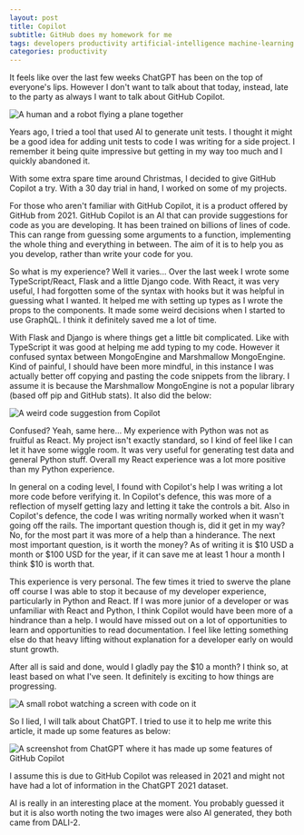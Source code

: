 ```yaml
---
layout: post
title: Copilot
subtitle: GitHub does my homework for me
tags: developers productivity artificial-intelligence machine-learning
categories: productivity
---
```


It feels like over the last few weeks ChatGPT has been on the top of everyone's lips. However I don't want to talk about that today, instead, late to the party as always I want to talk about GitHub Copilot.

<p class="center">
    <img src="{{site.baseurl}}/img/2022-12-31-copilot/copilot.png" alt="A human and a robot flying a plane together" />
</p>

Years ago, I tried a tool that used AI to generate unit tests. I thought it might be a good idea for adding unit tests to code I was writing for a side project. I remember it being quite impressive but getting in my way too much and I quickly abandoned it.

With some extra spare time around Christmas, I decided to give GitHub Copilot a try. With a 30 day trial in hand, I worked on some of my projects.

For those who aren't familiar with GitHub Copilot, it is a product offered by GitHub from 2021. GitHub Copilot is an AI that can provide suggestions for code as you are  developing. It has been trained on billions of lines of code. This can range from guessing some arguments to a function, implementing the whole thing and everything in between. The aim of it is to help you as you develop, rather than write your code for you.

So what is my experience? Well it varies... Over the last week I wrote some TypeScript/React, Flask and a little Django code.  With React, it was very useful, I had forgotten some of the syntax with hooks but it was helpful in guessing what I wanted. It helped me with setting up types as I wrote the props to the components. It made some weird decisions when I started to use GraphQL. I think it definitely saved me a lot of time.

With Flask and Django is where things get a little bit complicated. Like with TypeScript it was good at helping me add typing to my code. However it confused syntax between MongoEngine and Marshmallow MongoEngine. Kind of painful, I should have been more mindful, in this instance I was actually better off copying and pasting the code snippets from the library. I assume it is because the Marshmallow MongoEngine is not a popular library (based off pip and GitHub stats). It also did the below:

<p class="center">
    <img src="{{site.baseurl}}/img/2022-12-31-copilot/bad-example.jpeg" alt="A weird code suggestion from Copilot" />
</p>

Confused? Yeah, same here... My experience with Python was not as fruitful as React. My project isn't exactly standard, so I kind of feel like I can let it have some wiggle room. It was very useful for generating test data and general Python stuff. Overall my React experience was a lot more positive than my Python experience.

In general on a coding level, I found with Copilot's help I was writing a lot more code before verifying it. In Copilot's defence, this was more of a reflection of myself getting lazy and letting it take the controls a bit. Also in Copilot's defence, the code I was writing normally worked when it wasn't going off the rails. The important question though is, did it get in my way? No, for the most part it was more of a help than a hinderance. The next most important question, is it worth the money? As of writing it is $10 USD a month or $100 USD for the year, if it can save me at least 1 hour a month I think $10 is worth that.

This experience is very personal. The few times it tried to swerve the plane off course I was able to stop it because of my developer experience, particularly in Python and React. If I was more junior of a developer or was unfamiliar with React and Python, I think Copilot would have been more of a hindrance than a help. I would have missed out on a lot of opportunities to learn and opportunities to read documentation. I feel like letting something else do that heavy lifting without explanation for a developer early on would stunt growth.

After all is said and done, would I gladly pay the $10 a month? I think so, at least based on what I've seen. It definitely is exciting to how things are progressing.

<p class="center">
    <img src="{{site.baseurl}}/img/2022-12-31-copilot/robot-helper.png" alt="A small robot watching a screen with code on it" />
</p>

So I lied, I will talk about ChatGPT. I tried to use it to help me write this article, it made up some features as below:

<p class="center">
    <img src="{{site.baseurl}}/img/2022-12-31-copilot/chatgpt.png" alt="A screenshot from ChatGPT where it has made up some features of GitHub Copilot" />
</p>

I assume this is due to GitHub Copilot was released in 2021 and might not have had a lot of information in the ChatGPT 2021 dataset.

AI is really in an interesting place at the moment. You probably guessed it but it is also worth noting the two images were also AI generated, they both came from DALI-2.
